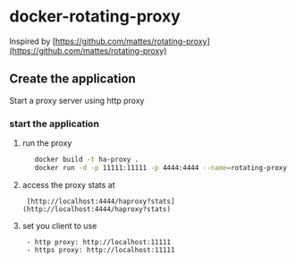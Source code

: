 # docker-rotating-proxy

Inspired by [https://github.com/mattes/rotating-proxy](https://github.com/mattes/rotating-proxy)


## Create the application
Start a proxy server using http proxy

### start the application

1. run the proxy

     ```bash
        docker build -t ha-proxy .
        docker run -d -p 11111:11111 -p 4444:4444 --name=rotating-proxy ha-proxy  --log-driver json-file --log-opt max-size=10m
     ```

1. access the proxy stats at

        [http://localhost:4444/haproxy?stats](http://localhost:4444/haproxy?stats)

1. set you client to use

        - http proxy: http://localhost:11111
        - https proxy: http://localhost:11111
